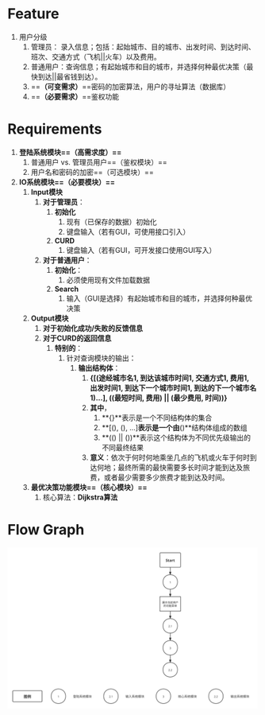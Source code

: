 # Feature

1. 用户分级
   1. 管理员： 录入信息；包括：起始城市、目的城市、出发时间、到达时间、班次、交通方式（飞机||火车）以及费用。
   2. 普通用户：查询信息；有起始城市和目的城市，并选择何种最优决策（最快到达||最省钱到达）。
   3. ==**（可变需求）**==密码的加密算法，用户的寻址算法（数据库）
   3. ==**（必要需求）**==鉴权功能



# Requirements

1. **登陆系统模块==（高需求度）==**
   1. 普通用户 vs. 管理员用户==（鉴权模块）==
   1. 用户名和密码的加密==（可选模块）==
2. **IO系统模块==（必要模块）==**
   1. **Input模块**
      1. **对于管理员**：
         1. **初始化**
            1. 现有（已保存的数据）初始化
            2. 键盘输入（若有GUI，可使用接口引入）
         2. **CURD**
            1. 键盘输入（若有GUI，可开发接口使用GUI写入）
      2. **对于普通用户**：
         1. **初始化**：
            1. 必须使用现有文件加载数据
         2. **Search**
            1. 输入（GUI是选择）有起始城市和目的城市，并选择何种最优决策
   2. **Output模块**
      1. **对于初始化成功/失败的反馈信息**
      2. **对于CURD的返回信息**
         1. **特别的**：
            1. 针对查询模块的输出：
               1. **输出结构体**：
                  1. **{[(途经城市名1, 到达该城市时间1, 交通方式1, 费用1, 出发时间1, 到达下一个城市时间1, 到达的下一个城市名1)...], ((最短时间, 费用) || (最少费用, 时间))}**
                  2. **其中**，
                     1. **{}**表示是一个不同结构体的集合
                     2. **[(), (), ...]**表示是一个由**()**结构体组成的数组
                     3. **(() || ())**表示这个结构体为不同优先级输出的不同最终结果
                  3. **意义**：依次于何时何地乘坐几点的飞机或火车于何时到达何地；最终所需的最快需要多长时间才能到达及旅费，或者最少需要多少旅费才能到达及时间。
   3. **最优决策功能模块==（核心模块）==**
      1. 核心算法：**Dijkstra算法**

# Flow Graph

![FlowGraph](./MarkdownRes/Pictures/FlowGraph.svg)
